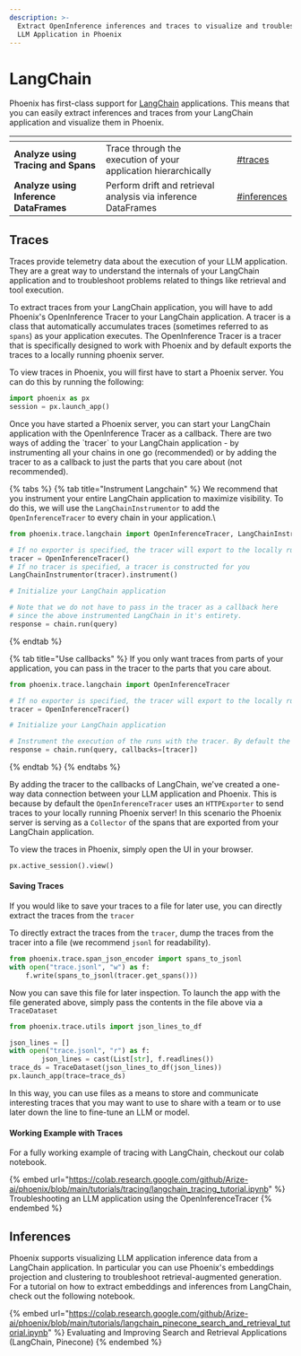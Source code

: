 ```yaml
---
description: >-
  Extract OpenInference inferences and traces to visualize and troubleshoot your
  LLM Application in Phoenix
---
```


# LangChain

Phoenix has first-class support for [LangChain](https://langchain.com/) applications. This means that you can easily extract inferences and traces from your LangChain application and visualize them in Phoenix.

<table data-card-size="large" data-view="cards"><thead><tr><th></th><th></th><th></th><th data-hidden data-card-target data-type="content-ref"></th></tr></thead><tbody><tr><td><strong>Analyze using Tracing and Spans</strong></td><td>Trace through the execution of your application hierarchically</td><td></td><td><a href="langchain.md#traces">#traces</a></td></tr><tr><td><strong>Analyze using Inference DataFrames</strong></td><td>Perform drift and retrieval analysis via inference DataFrames</td><td></td><td><a href="langchain.md#inferences">#inferences</a></td></tr></tbody></table>

## Traces

Traces provide telemetry data about the execution of your LLM application. They are a great way to understand the internals of your LangChain application and to troubleshoot problems related to things like retrieval and tool execution.

To extract traces from your LangChain application, you will have to add Phoenix's OpenInference Tracer to your LangChain application. A tracer is a class that automatically accumulates traces (sometimes referred to as `spans`) as your application executes. The OpenInference Tracer is a tracer that is specifically designed to work with Phoenix and by default exports the traces to a locally running phoenix server.

To view traces in Phoenix, you will first have to start a Phoenix server. You can do this by running the following:

```python
import phoenix as px
session = px.launch_app()
```

Once you have started a Phoenix server, you can start your LangChain application with the OpenInference Tracer as a callback. There are two ways of adding the \`tracer\` to your LangChain application - by instrumenting all your chains in one go (recommended) or by adding the tracer to as a callback to just the parts that you care about (not recommended).

{% tabs %}
{% tab title="Instrument Langchain" %}
We recommend that you instrument your entire LangChain application to maximize visibility. To do this, we will use the `LangChainInstrumentor` to add the `OpenInferenceTracer` to every chain in your application.\


```python
from phoenix.trace.langchain import OpenInferenceTracer, LangChainInstrumentor

# If no exporter is specified, the tracer will export to the locally running Phoenix server
tracer = OpenInferenceTracer()
# If no tracer is specified, a tracer is constructed for you
LangChainInstrumentor(tracer).instrument()

# Initialize your LangChain application

# Note that we do not have to pass in the tracer as a callback here
# since the above instrumented LangChain in it's entirety.
response = chain.run(query)
```
{% endtab %}

{% tab title="Use callbacks" %}
If you only want traces from parts of your application, you can pass in the tracer to the parts that you care about.

```python
from phoenix.trace.langchain import OpenInferenceTracer

# If no exporter is specified, the tracer will export to the locally running Phoenix server
tracer = OpenInferenceTracer()

# Initialize your LangChain application

# Instrument the execution of the runs with the tracer. By default the tracer uses an HTTPExporter
response = chain.run(query, callbacks=[tracer])
```
{% endtab %}
{% endtabs %}

By adding the tracer to the callbacks of LangChain, we've created a one-way data connection between your LLM application and Phoenix. This is because by default the `OpenInferenceTracer` uses an `HTTPExporter` to send traces to your locally running Phoenix server! In this scenario the Phoenix server is serving as a `Collector` of the spans that are exported from your LangChain application.

To view the traces in Phoenix, simply open the UI in your browser.

```python
px.active_session().view()
```

#### Saving Traces

If you would like to save your traces to a file for later use, you can directly extract the traces from the `tracer`

To directly extract the traces from the `tracer`, dump the traces from the tracer into a file (we recommend `jsonl` for readability).

```python
from phoenix.trace.span_json_encoder import spans_to_jsonl
with open("trace.jsonl", "w") as f:
    f.write(spans_to_jsonl(tracer.get_spans()))
```

Now you can save this file for later inspection. To launch the app with the file generated above, simply pass the contents in the file above via a `TraceDataset`

```python
from phoenix.trace.utils import json_lines_to_df

json_lines = []
with open("trace.jsonl", "r") as f:
        json_lines = cast(List[str], f.readlines())
trace_ds = TraceDataset(json_lines_to_df(json_lines))
px.launch_app(trace=trace_ds)
```

In this way, you can use files as a means to store and communicate interesting traces that you may want to use to share with a team or to use later down the line to fine-tune an LLM or model.

#### Working Example with Traces

For a fully working example of tracing with LangChain, checkout our colab notebook.

{% embed url="https://colab.research.google.com/github/Arize-ai/phoenix/blob/main/tutorials/tracing/langchain_tracing_tutorial.ipynb" %}
Troubleshooting an LLM application using the OpenInferenceTracer
{% endembed %}

## Inferences



Phoenix supports visualizing LLM application inference data from a LangChain application. In particular you can use Phoenix's embeddings projection and clustering to troubleshoot retrieval-augmented generation. For a tutorial on how to extract embeddings and inferences from LangChain, check out the following notebook.

{% embed url="https://colab.research.google.com/github/Arize-ai/phoenix/blob/main/tutorials/langchain_pinecone_search_and_retrieval_tutorial.ipynb" %}
Evaluating and Improving Search and Retrieval Applications (LangChain, Pinecone)
{% endembed %}

